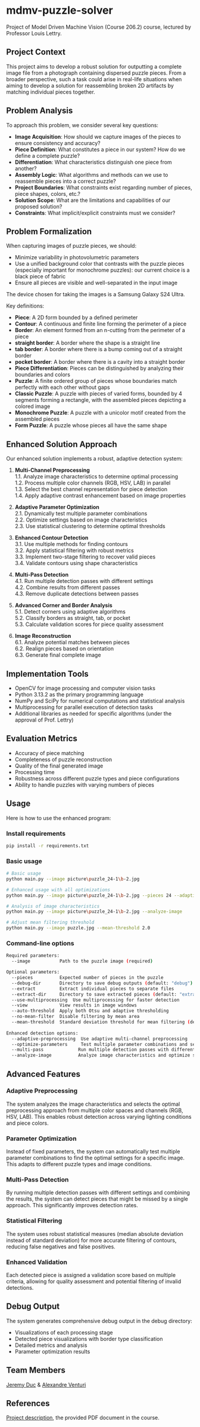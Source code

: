 # mdmv-puzzle-solver

Project of Model Driven Machine Vision (Course 206.2) course, lectured by Professor Louis Lettry.

## Project Context

This project aims to develop a robust solution for outputting a complete image file from a photograph containing dispersed puzzle pieces. From a broader perspective, such a task could arise in real-life situations when aiming to develop a solution for reassembling broken 2D artifacts by matching individual pieces together.

## Problem Analysis

To approach this problem, we consider several key questions:

- **Image Acquisition**: How should we capture images of the pieces to ensure consistency and accuracy?
- **Piece Definition**: What constitutes a piece in our system? How do we define a complete puzzle?
- **Differentiation**: What characteristics distinguish one piece from another?
- **Assembly Logic**: What algorithms and methods can we use to reassemble pieces into a correct puzzle?
- **Project Boundaries**: What constraints exist regarding number of pieces, piece shapes, colors, etc.?
- **Solution Scope**: What are the limitations and capabilities of our proposed solution?
- **Constraints**: What implicit/explicit constraints must we consider?

## Problem Formalization

When capturing images of puzzle pieces, we should:

- Minimize variability in photovolumetric parameters
- Use a unified background color that contrasts with the puzzle pieces (especially important for monochrome puzzles): our current choice is a black piece of fabric
- Ensure all pieces are visible and well-separated in the input image

The device chosen for taking the images is a Samsung Galaxy S24 Ultra.

Key definitions:

- **Piece**: A 2D form bounded by a defined perimeter
- **Contour**: A continuous and finite line forming the perimeter of a piece
- **Border**: An element formed from an n-cutting from the perimeter of a piece
- **straight border**: A border where the shape is a straight line
- **tab border**: A border where there is a bump coming out of a straight border
- **pocket border**: A border where there is a cavity into a straight border
- **Piece Differentiation**: Pieces can be distinguished by analyzing their boundaries and colors
- **Puzzle**: A finite ordered group of pieces whose boundaries match perfectly with each other without gaps
- **Classic Puzzle**: A puzzle with pieces of varied forms, bounded by 4 segments forming a rectangle, with the assembled pieces depicting a colored image
- **Monochrome Puzzle**: A puzzle with a unicolor motif created from the assembled pieces
- **Form Puzzle**: A puzzle whose pieces all have the same shape

## Enhanced Solution Approach

Our enhanced solution implements a robust, adaptive detection system:

1. **Multi-Channel Preprocessing**  
   1.1. Analyze image characteristics to determine optimal processing  
   1.2. Process multiple color channels (RGB, HSV, LAB) in parallel  
   1.3. Select the best channel representation for piece detection  
   1.4. Apply adaptive contrast enhancement based on image properties  

2. **Adaptive Parameter Optimization**  
   2.1. Dynamically test multiple parameter combinations  
   2.2. Optimize settings based on image characteristics  
   2.3. Use statistical clustering to determine optimal thresholds  

3. **Enhanced Contour Detection**  
   3.1. Use multiple methods for finding contours  
   3.2. Apply statistical filtering with robust metrics  
   3.3. Implement two-stage filtering to recover valid pieces  
   3.4. Validate contours using shape characteristics  

4. **Multi-Pass Detection**  
   4.1. Run multiple detection passes with different settings  
   4.2. Combine results from different passes  
   4.3. Remove duplicate detections between passes  

5. **Advanced Corner and Border Analysis**  
   5.1. Detect corners using adaptive algorithms  
   5.2. Classify borders as straight, tab, or pocket  
   5.3. Calculate validation scores for piece quality assessment  

6. **Image Reconstruction**  
   6.1. Analyze potential matches between pieces  
   6.2. Realign pieces based on orientation  
   6.3. Generate final complete image  

## Implementation Tools

- OpenCV for image processing and computer vision tasks
- Python 3.13.2 as the primary programming language
- NumPy and SciPy for numerical computations and statistical analysis
- Multiprocessing for parallel execution of detection tasks
- Additional libraries as needed for specific algorithms (under the approval of Prof. Lettry)

## Evaluation Metrics

- Accuracy of piece matching
- Completeness of puzzle reconstruction
- Quality of the final generated image
- Processing time
- Robustness across different puzzle types and piece configurations
- Ability to handle puzzles with varying numbers of pieces

## Usage

Here is how to use the enhanced program:

### Install requirements

```bash
pip install -r requirements.txt
```

### Basic usage

```bash
# Basic usage
python main.py --image picture\puzzle_24-1\b-2.jpg 

# Enhanced usage with all optimizations
python main.py --image picture\puzzle_24-1\b-2.jpg --pieces 24 --adaptive-preprocessing --optimize-parameters --multi-pass --extract

# Analysis of image characteristics 
python main.py --image picture\puzzle_24-1\b-2.jpg --analyze-image

# Adjust mean filtering threshold
python main.py --image puzzle.jpg --mean-threshold 2.0
```

### Command-line options

```bash
Required parameters:
  --image           Path to the puzzle image (required)

Optional parameters:
  --pieces          Expected number of pieces in the puzzle
  --debug-dir       Directory to save debug outputs (default: "debug")
  --extract         Extract individual pieces to separate files
  --extract-dir     Directory to save extracted pieces (default: "extracted_pieces")
  --use-multiprocessing  Use multiprocessing for faster detection
  --view            View results in image windows
  --auto-threshold  Apply both Otsu and adaptive thresholding
  --no-mean-filter  Disable filtering by mean area
  --mean-threshold  Standard deviation threshold for mean filtering (default: 1.5)
  
Enhanced detection options:
  --adaptive-preprocessing  Use adaptive multi-channel preprocessing
  --optimize-parameters     Test multiple parameter combinations and select the best
  --multi-pass             Run multiple detection passes with different settings
  --analyze-image          Analyze image characteristics and optimize settings accordingly
```

## Advanced Features

### Adaptive Preprocessing

The system analyzes the image characteristics and selects the optimal preprocessing approach from multiple color spaces and channels (RGB, HSV, LAB). This enables robust detection across varying lighting conditions and piece colors.

### Parameter Optimization

Instead of fixed parameters, the system can automatically test multiple parameter combinations to find the optimal settings for a specific image. This adapts to different puzzle types and image conditions.

### Multi-Pass Detection

By running multiple detection passes with different settings and combining the results, the system can detect pieces that might be missed by a single approach. This significantly improves detection rates.

### Statistical Filtering

The system uses robust statistical measures (median absolute deviation instead of standard deviation) for more accurate filtering of contours, reducing false negatives and false positives.

### Enhanced Validation

Each detected piece is assigned a validation score based on multiple criteria, allowing for quality assessment and potential filtering of invalid detections.

## Debug Output

The system generates comprehensive debug output in the debug directory:
- Visualizations of each processing stage
- Detected piece visualizations with border type classification
- Detailed metrics and analysis
- Parameter optimization results

## Team Members

[Jeremy Duc](https://github.com/jijiduc) & [Alexandre Venturi](https://github.com/mastermeter)

## References

[Project description](https://isc.hevs.ch/learn/pluginfile.php/5191/mod_resource/content/0/Project.pdf), the provided PDF document in the course.